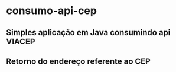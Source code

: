 # consumo-api-cep
## Simples aplicação em Java consumindo api VIACEP 
## Retorno do endereço referente ao CEP
